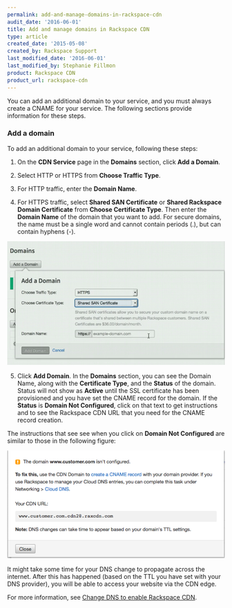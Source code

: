 ```yaml
---
permalink: add-and-manage-domains-in-rackspace-cdn
audit_date: '2016-06-01'
title: Add and manage domains in Rackspace CDN
type: article
created_date: '2015-05-08'
created_by: Rackspace Support
last_modified_date: '2016-06-01'
last_modified_by: Stephanie Fillmon
product: Rackspace CDN
product_url: rackspace-cdn
---
```


You can add an additional domain to your service, and you must always
create a CNAME for your service. The following sections provide
information for these steps.

### Add a domain

To add an additional domain to your service, following these steps:

1. On the **CDN Service** page in the **Domains** section, click **Add a
Domain**.

2. Select HTTP or HTTPS from **Choose Traffic Type**.

3. For HTTP traffic, enter the **Domain Name**.

4. For HTTPS traffic, select **Shared SAN Certificate** or **Shared
Rackspace Domain Certificate** from **Choose Certificate Type**. Then
enter the **Domain Name** of the domain that you want to add. For secure
domains, the name must be a single word and cannot contain periods (.),
but can contain hyphens (-).

  <img src="ScreenShot2015-12-16at3.28.18PM.png" alt="" title="">

5. Click **Add Domain**.  In the **Domains** section, you can see the
Domain Name, along with the **Certificate Type**, and the **Status** of
the domain. Status will not show as **Active** until the SSL certificate
has been provisioned and you have set the CNAME record for the domain.
If the **Status** is **Domain Not Configured**, click on that text to
get instructions and to see the Rackspace CDN URL that you need for the CNAME record creation.

The instructions that see see when you click on **Domain Not
Configured** are similar to those in the following figure:

<img src="ScreenShot2015-12-16at3.57.27PM.png" alt="" title="">

It might take some time for your DNS change to propagate across the
internet. After this has happened (based on the TTL you have set with
your DNS provider), you will be able to access your website via the CDN
edge.

For more information, see [Change DNS to enable Rackspace CDN](https://docs-ospc.rackspace.com/support/how-to/rackspace-cdn/change-dns-to-enable-rackspace-cdn).
